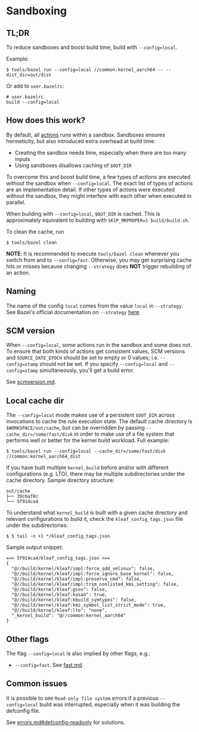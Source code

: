# Sandboxing

## TL;DR

To reduce sandboxes and boost build time, build with `--config=local`.

Example:

```shell
$ tools/bazel run --config=local //common:kernel_aarch64 -- --dist_dir=out/dist
```

Or add to `user.bazelrc`:

```text
# user.bazelrc
build --config=local
```

## How does this work?

By default, all [actions](https://bazel.build/reference/glossary#action) runs
within a sandbox. Sandboxes ensures hermeticity, but also introduced extra
overhead at build time:

- Creating the sandbox needs time, especially when there are too many inputs
- Using sandboxes disallows caching of `$OUT_DIR`

To overcome this and boost build time, a few types of actions are executed
without the sandbox when `--config=local`. The exact list of types of actions
are an implementation detail. If other types of actions were executed without
the sandbox, they might interfere with each other when executed in parallel.

When building with `--config=local`, `$OUT_DIR` is cached. This is approximately
equivalent to building with `SKIP_MRPROPER=1 build/build.sh`.

To clean the cache, run

```shell
$ tools/bazel clean
```

**NOTE**: It is recommended to execute `tools/bazel clean` whenever you switch
from and to `--config=fast`. Otherwise, you may get surprising cache hits or
misses because changing `--strategy` does **NOT** trigger rebuilding of an
action.

## Naming

The name of the config `local` comes from the value `local` in `--strategy`. See
Bazel's official documentation on `--strategy`
[here](https://bazel.build/reference/command-line-reference#flag--strategy).

## SCM version

When `--config=local`, some actions run in the sandbox and some
does not. To ensure that both kinds of actions get consistent values,
SCM versions and `SOURCE_DATE_EPOCH` should be set to empty or
0 values; i.e. `--config=stamp` should not be set.
If you specify `--config=local` and `--config=stamp` simultaneously,
you'll get a build error.

See [scmversion.md](scmversion.md).

## Local cache dir

The `--config=local` mode makes use of a persistent `$OUT_DIR`
across invocations to cache the rule execution state. The default cache
directory is `$WORKSPACE/out/cache`, but can be overridden by passing
`--cache_dir=/some/fast/disk` in order to make use of a file system that
performs well or better for the kernel build workload. Full example:

```shell
$ tools/bazel run --config=local --cache_dir=/some/fast/disk //common:kernel_aarch64_dist
```

If you have built multiple `kernel_build` before and/or with different
configurations (e.g. LTO), there may be multiple subdirectories under
the cache directory. Sample directory structure:

```text
out/cache
├── 39c6af8c
└── 5f914ca4
```

To understand what `kernel_build` is built with a given cache directory and
relevant configurations to build it, check the `kleaf_config_tags.json` file
under the subdirectories:

```shell
$ $ tail -n +1 */kleaf_config_tags.json
```

Sample output snippet:

```text
==> 5f914ca4/kleaf_config_tags.json <==
{
  "@//build/kernel/kleaf/impl:force_add_vmlinux": false,
  "@//build/kernel/kleaf/impl:force_ignore_base_kernel": false,
  "@//build/kernel/kleaf/impl:preserve_cmd": false,
  "@//build/kernel/kleaf/impl:trim_nonlisted_kmi_setting": false,
  "@//build/kernel/kleaf:gcov": false,
  "@//build/kernel/kleaf:kasan": true,
  "@//build/kernel/kleaf:kbuild_symtypes": false,
  "@//build/kernel/kleaf:kmi_symbol_list_strict_mode": true,
  "@//build/kernel/kleaf:lto": "none",
  "_kernel_build": "@//common:kernel_aarch64"
}
```

## Other flags

The flag `--config=local` is also implied by other flags, e.g.:

* `--config=fast`. See [fast.md](fast.md).

## Common issues

It is possible to see `Read-only file system` errors if a previous
`--config=local` build was interrupted, especially when it was
building the defconfig file.

See [errors.md#defconfig-readonly](errors.md#defconfig-readonly) for solutions.
